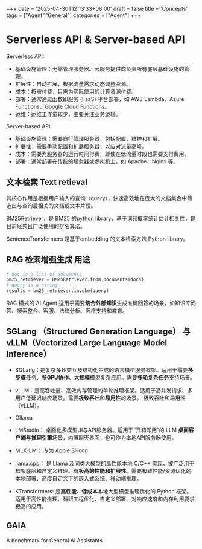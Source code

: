 +++
date = '2025-04-30T12:13:33+08:00'
draft = false
title = 'Concepts'
tags = ["Agent","General"]
categories = ["Agent"]
+++


# Serverless API & Server-based API

Serverless API:

  - 基础设施管理：无需管理服务器。云服务提供商负责所有底层基础设施的管理。
  - 扩展性：自动扩展，根据流量需求动态调整资源。
  - 成本：按需付费，只需为实际使用的计算资源付费。
  - 部署：通常通过函数即服务 (FaaS) 平台部署，如 AWS Lambda、Azure Functions、Google Cloud Functions。
  - 运维：运维工作量较少，主要关注业务逻辑。

Server-based API:

  - 基础设施管理：需要自行管理服务器，包括配置、维护和扩展。
  - 扩展性：需要手动配置和扩展服务器，以应对流量高峰。
  - 成本：需要为服务器的运行时间付费，即使在低流量时段也需要支付费用。
  - 部署：通常部署在传统的服务器或虚拟机上，如 Apache、Nginx 等。


## 文本检索 Text retieval

其核心作用是根据用户输入的查询（query），快速高效地在庞大的文档集合中筛选出与查询最相关的文档或文本片段。

BM25Retriever，是 BM25 的python library，基于词频概率统计估计相关性，是目前经典且广泛使用的排名算法。

SentenceTransformers 是基于embedding 的文本检索方法 Python library。


## RAG 检索增强生成 用途

~~~py
# doc is a list of documents
bm25_retriever = BM25Retriever.from_documents(docs)
# query is a string
results = bm25_retriever.invoke(query)
~~~

RAG 模式的 AI Agent 适用于需要**结合外部知识**生成准确回答的场景，如知识库问答、搜索整合、客服、法律分析、医疗支持和教育。



## SGLang （Structured Generation Language） 与 vLLM（Vectorized Large Language Model Inference）

- SGLang：是复杂多轮交互及结构化生成的语言模型服务框架。适用于需要**多步骤**任务、**多GPU协作**、**大规模**模型复杂应用。需要**多轮复杂任务**支持场景。

- vLLM：是高吞吐量、高效内存管理的单轮推理框架。适用于高并发请求、多用户低延迟响应场景。需要**极致吞吐**和**易用性**的场景。
极致吞吐和易用性（vLLM）。

- Ollama

- LMStudio： 桌面化多模型UI与API服务器。适用于“开箱即用”的 LLM **桌面客户端与推理引擎**场景，内置聊天界面，也可作为本地API服务器使用。

- MLX-LM： 专为 Apple Silicon

- llama.cpp： 是 Llama 及同类大模型的高性能本地 C/C++ 实现，被广泛用于框架底层和自定义推理。有**极高的性能和扩展性**。需要极致性能/资源优化的本地部署、高度自定义下的嵌入式系统、移动端推理。

- KTransformers: 是**高性能、低成本**本地大型模型推理优化的 Python 框架。适用于高性能推理、科研工程优化、自定义部署、对响应速度和内存利用要求极高的应用。

## GAIA

A benchmark for General AI Assistants
